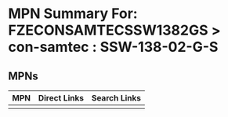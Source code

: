 



# MPN Summary For: FZECONSAMTECSSW1382GS > con-samtec : SSW-138-02-G-S

## MPNs
  

|MPN|Direct Links|Search Links|
| :--- | :--- | :--- |
||||
